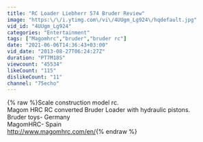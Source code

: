 ```yaml
---
title: "RC Loader Liebherr 574 Bruder Review"
image: "https:\/\/i.ytimg.com\/vi\/4UUgm_Lg924\/hqdefault.jpg"
vid_id: "4UUgm_Lg924"
categories: "Entertainment"
tags: ["Magomhrc","bruder","bruder rc"]
date: "2021-06-06T14:36:43+03:00"
vid_date: "2013-08-27T06:24:27Z"
duration: "PT7M18S"
viewcount: "45534"
likeCount: "115"
dislikeCount: "11"
channel: "75echo"
---
```

{% raw %}Scale construction model rc.<br />Magom HRC RC converted Bruder Loader with hydraulic pistons.<br />Bruder toys- Germany<br />MagomHRC- Spain<br /><a rel="nofollow" target="blank" href="http://www.magomhrc.com/en/">http://www.magomhrc.com/en/</a>{% endraw %}
